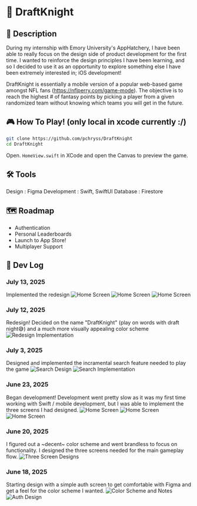 # 🏈 DraftKnight

## 📱 Description
During my internship with Emory University's AppHatchery, I have been able to really focus on the design side of product development for the first time. I wanted to reinforce the design principles I have been learning, and so I decided to use it as an opportunity to explore something else I have been extremely interested in; iOS development!

DraftKnight is essentially a mobile version of a popular web-based game amongst NFL fans (https://nflperry.com/game-mode). The objective is to reach the highest # of fantasy points by picking a player from a given randomized team without knowing which teams you will get in the future. 

## 🎮 How To Play! (only local in xcode currently :/)
```bash
git clone https://github.com/pchryss/DraftKnight
cd DraftKnight
``` 
Open. `HomeView.swift` in XCode and open the Canvas to preview the game.

## 🛠️ Tools
Design : Figma
Development : Swift, SwiftUI
Database : Firestore

## 🗺️ Roadmap
* Authentication
* Personal Leaderboards
* Launch to App Store!
* Multiplayer Support

## 📸 Dev Log

### July 13, 2025
Implemented the redesign
![Home Screen](images/6_home.PNG)
![Home Screen](images/6_start.PNG)
![Home Screen](images/6_game.PNG)
### July 12, 2025
Redesign! Decided on the name "DraftKnight" (play on words with draft night😅) and a much more visually appealing color scheme
![Redesign Implementation](images/5_redesign.png)

### July 3, 2025
Designed and implemented the incramental search feature needed to play the game
![Search Design](images/4_design.png)
![Search Implementation](images/4_search.jpeg)

### June 23, 2025
Began development! Development went pretty slow as it was my first time working with Swift / mobile development, but I was able to implement the three screens I had designed.
![Home Screen](images/3_home.PNG)
![Home Screen](images/3_start.PNG)
![Home Screen](images/3_game.PNG)

### June 20, 2025
I figured out a ~decent~ color scheme and went brandless to focus on functionality. I designed the three screens needed for the main gameplay flow.
![Three Screen Designs](images/2_design.png)

### June 18, 2025
Starting design with a simple auth screen to get comfortable with Figma and get a feel for the color scheme I wanted.
![Color Scheme and Notes](images/1_colors.png)
![Auth Design](images/1_auth.png)